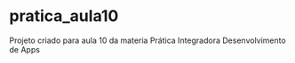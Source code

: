 # pratica_aula10
Projeto criado para aula 10 da materia Prática Integradora Desenvolvimento de Apps
